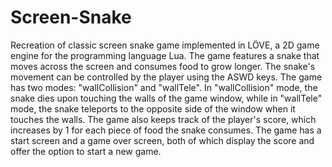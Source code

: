 # Screen-Snake
Recreation of classic screen snake game implemented in LÖVE, a 2D game engine for the programming language Lua. The game features a snake that moves across the screen and consumes food to grow longer. The snake's movement can be controlled by the player using the ASWD keys. The game has two modes: "wallCollision" and "wallTele". In "wallCollision" mode, the snake dies upon touching the walls of the game window, while in "wallTele" mode, the snake teleports to the opposite side of the window when it touches the walls. The game also keeps track of the player's score, which increases by 1 for each piece of food the snake consumes. The game has a start screen and a game over screen, both of which display the score and offer the option to start a new game.
